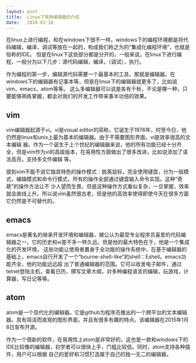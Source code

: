 ```yaml
---
layout: post
title:  Linux下常用编辑器的介绍
date:   2018-03-18
---
```


在linux上进行编程，和在windows下很不一样。windows下的编程环境都是将代码编辑，编译，调试等放在一起的，构成我们称之为的“集成化编程环境”，也就是俗称的IDE。
但是在linux下这些部分都是分开的，一般来说。在linux下进行编程，一般分为以下几步：源代码编辑，编译，（调试），执行。

作为编程的第一步，编辑源代码需要一个最基本的工具，那就是编辑器。在windows下的编辑器有记事本等，但是在linux下的编辑器就更多了，比如说vim，emacs，atom等等。
这么多编辑器可以说是各有千秋，不论是哪一种，只要能够熟练掌握，都会对我们的开发工作带来事半功倍的效果。

## vim

vim编辑器起源于vi。vi是visual editor的简称，它诞生于1976年，时至今日，他仍然是linux和unix上最为基本的编辑器。由于不需要图形界面，vi是效率很高的文本编辑
器。作为一个诞生于上个世纪的编辑器来说，他的所有功能已经十分齐全，但是vim作为vi的高级版本，在易用性方面做出了很多改进，比如说添加了语法高亮，支持多文件编辑
等。

提到vim不能不说它独具特色的操作模式：脱离鼠标，完全使用键盘，分为一般模式，编辑模式和命令行模式，所有的操作全部通过键盘输入命令实现。这种“奇葩”的操作方法让不
少人望而生畏，但是这种操作方式看似复杂，一旦掌握，效率就会直线上升。所以说vim虽然很古老，但是他的高效率使得即使今天在很多方面它仍然是不可替代的。

## emacs

emacs是著名的继承开发环境和编辑器，被公认为最受专业程序员喜爱的代码编辑器之一。它的历史和vi差不多一样久远。但是他的最大特色在于，他是一个集成化的开发环境，
这些功能让使用者置身于全功能的操作系统中，在基于编辑器的基础上，emacs自行开发了一个“bourne-shell-like”的shell：Eshell。emacs功能齐全，他的功能远远超
出了普通编辑器的范围。它可以收发电子邮件，通过telnet登陆主机，查看日历，撰写文章大纲，对多种编程语言的编辑，玩游戏，计算器，写日记等等。

## atom

atom是一个现代化的编辑器。它是github为程序员推出的一个跨平台的文本编辑器。具有简洁而直观的图形界面，并且有很多有趣的特点。该编辑器在2015年1月8日宣布开源。

作为一个很新的软件，在易用性上atom是非常好的，这也是一款和windows下的IDE比较像的编辑器，初学者可以很快上手，门槛比较低。同时，atom支持各种插件，用户可以根据
自己的爱好和习惯打造属于自己的独一无二的编辑器。
